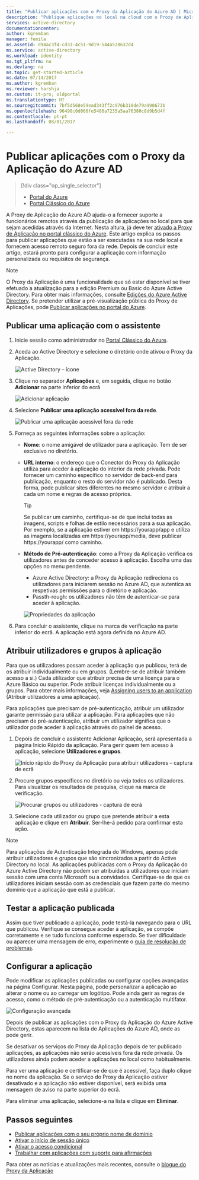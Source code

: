 ```yaml
---
title: "Publicar aplicações com o Proxy da Aplicação do Azure AD | Microsoft Docs"
description: "Publique aplicações no local na cloud com o Proxy de Aplicações do Azure AD no portal clássico."
services: active-directory
documentationcenter: 
author: kgremban
manager: femila
ms.assetid: d94ac3f4-cd33-4c51-9d19-544a528637d4
ms.service: active-directory
ms.workload: identity
ms.tgt_pltfrm: na
ms.devlang: na
ms.topic: get-started-article
ms.date: 07/14/2017
ms.author: kgremban
ms.reviewer: harshja
ms.custom: it-pro; oldportal
ms.translationtype: HT
ms.sourcegitcommit: 7bf5d568e59ead343ff2c976b310de79a998673b
ms.openlocfilehash: 96490c0d060fe5486a7235a5aa76380c8d9b5d4f
ms.contentlocale: pt-pt
ms.lasthandoff: 08/01/2017

---
```


# <a name="publish-applications-using-azure-ad-application-proxy"></a>Publicar aplicações com o Proxy da Aplicação do Azure AD

> [!div class="op_single_selector"]
> * [Portal do Azure](application-proxy-publish-azure-portal.md)
> * [Portal Clássico do Azure](active-directory-application-proxy-publish.md)

A Proxy de Aplicação do Azure AD ajuda-o a fornecer suporte a funcionários remotos através da publicação de aplicações no local para que sejam acedidas através da Internet. Nesta altura, já deve ter [ativado a Proxy de Aplicação no portal clássico do Azure](active-directory-application-proxy-enable.md). Este artigo explica os passos para publicar aplicações que estão a ser executadas na sua rede local e fornecem acesso remoto seguro fora da rede. Depois de concluir este artigo, estará pronto para configurar a aplicação com informação personalizada ou requisitos de segurança.

> [!NOTE]
> O Proxy da Aplicação é uma funcionalidade que só estar disponível se tiver efetuado a atualização para a edição Premium ou Basic do Azure Active Directory. Para obter mais informações, consulte [Edições do Azure Active Directory](active-directory-editions.md). Se pretender utilizar a pré-visualização pública do Proxy de Aplicações, pode [Publicar aplicações no portal do Azure](application-proxy-publish-azure-portal.md).

## <a name="publish-an-app-using-the-wizard"></a>Publicar uma aplicação com o assistente
1. Inicie sessão como administrador no [Portal Clássico do Azure](https://manage.windowsazure.com/).
2. Aceda ao Active Directory e selecione o diretório onde ativou o Proxy da Aplicação.
   
    ![Active Directory – ícone](./media/active-directory-application-proxy-publish/ad_icon.png)
3. Clique no separador **Aplicações** e, em seguida, clique no botão **Adicionar** na parte inferior do ecrã
   
    ![Adicionar aplicação](./media/active-directory-application-proxy-publish/aad_appproxy_selectdirectory.png)
4. Selecione **Publicar uma aplicação acessível fora da rede**.
   
    ![Publicar uma aplicação acessível fora da rede](./media/active-directory-application-proxy-publish/aad_appproxy_addapp.png)
5. Forneça as seguintes informações sobre a aplicação:
   
   * **Nome**: o nome amigável de utilizador para a aplicação. Tem de ser exclusivo no diretório.
   * **URL interno**: o endereço que o Conector do Proxy da Aplicação utiliza para aceder à aplicação do interior da rede privada. Pode fornecer um caminho específico no servidor de back-end para publicação, enquanto o resto do servidor não é publicado. Desta forma, pode publicar sites diferentes no mesmo servidor e atribuir a cada um nome e regras de acesso próprios.
     
     > [!TIP]
     > Se publicar um caminho, certifique-se de que inclui todas as imagens, scripts e folhas de estilo necessários para a sua aplicação. Por exemplo, se a aplicação estiver em https://yourapp/app e utiliza as imagens localizadas em https://yourapp/media, deve publicar https://yourapp/ como caminho.
     > 
     > 
   * **Método de Pré-autenticação**: como a Proxy da Aplicação verifica os utilizadores antes de conceder acesso à aplicação. Escolha uma das opções no menu pendente.
     
     * Azure Active Directory: a Proxy da Aplicação redireciona os utilizadores para iniciarem sessão no Azure AD, que autentica as respetivas permissões para o diretório e aplicação.
     * Passth-rough: os utilizadores não têm de autenticar-se para aceder à aplicação.
     
     ![Propriedades da aplicação](./media/active-directory-application-proxy-publish/aad_appproxy_appproperties.png)  
6. Para concluir o assistente, clique na marca de verificação na parte inferior do ecrã. A aplicação está agora definida no Azure AD.

## <a name="assign-users-and-groups-to-the-application"></a>Atribuir utilizadores e grupos à aplicação
Para que os utilizadores possam aceder à aplicação que publicou, terá de os atribuir individualmente ou em grupos. (Lembre-se de atribuir também acesso a si.) Cada utilizador que atribuir precisa de uma licença para o Azure Básico ou superior. Pode atribuir licenças individualmente ou a grupos. Para obter mais informações, veja [Assigning users to an application](active-directory-applications-guiding-developers-assigning-users.md) (Atribuir utilizadores a uma aplicação). 

Para aplicações que precisam de pré-autenticação, atribuir um utilizador garante permissão para utilizar a aplicação. Para aplicações que não precisam de pré-autenticação, atribuir um utilizador significa que o utilizador pode aceder à aplicação através do painel de acesso.

1. Depois de concluir o assistente Adicionar Aplicação, será apresentada a página Início Rápido da aplicação. Para gerir quem tem acesso à aplicação, selecione **Utilizadores e grupos**.
   
    ![Início rápido do Proxy da Aplicação para atribuir utilizadores – captura de ecrã](./media/active-directory-application-proxy-publish/aad_appproxy_usersgroups.png)
2. Procure grupos específicos no diretório ou veja todos os utilizadores. Para visualizar os resultados de pesquisa, clique na marca de verificação.
   
      ![Procurar grupos ou utilizadores - captura de ecrã](./media/active-directory-application-proxy-publish/aad_appproxy_search.png)
3. Selecione cada utilizador ou grupo que pretende atribuir a esta aplicação e clique em **Atribuir**. Ser-lhe-á pedido para confirmar esta ação.

> [!NOTE]
> Para aplicações de Autenticação Integrada do Windows, apenas pode atribuir utilizadores e grupos que são sincronizados a partir do Active Directory no local. As aplicações publicadas com o Proxy da Aplicação do Azure Active Directory não podem ser atribuídas a utilizadores que iniciam sessão com uma conta Microsoft ou a convidados. Certifique-se de que os utilizadores iniciam sessão com as credenciais que fazem parte do mesmo domínio que a aplicação que está a publicar.
> 
> 

## <a name="test-your-published-application"></a>Testar a aplicação publicada
Assim que tiver publicado a aplicação, pode testá-la navegando para o URL que publicou. Verifique se consegue aceder à aplicação, se compõe corretamente e se tudo funciona conforme esperado. Se tiver dificuldade ou aparecer uma mensagem de erro, experimente o [guia de resolução de problemas](active-directory-application-proxy-troubleshoot.md).

## <a name="configure-your-application"></a>Configurar a aplicação
Pode modificar as aplicações publicadas ou configurar opções avançadas na página Configurar. Nesta página, pode personalizar a aplicação ao alterar o nome ou ao carregar um logótipo. Pode ainda gerir as regras de acesso, como o método de pré-autenticação ou a autenticação multifator.

![Configuração avançada](./media/active-directory-application-proxy-publish/aad_appproxy_configure.png)

Depois de publicar as aplicações com o Proxy da Aplicação do Azure Active Directory, estas aparecem na lista de Aplicações do Azure AD, onde as pode gerir.

Se desativar os serviços do Proxy da Aplicação depois de ter publicado aplicações, as aplicações não serão acessíveis fora da rede privada. Os utilizadores ainda podem aceder a aplicações no local como habitualmente.

Para ver uma aplicação e certificar-se de que é acessível, faça duplo clique no nome da aplicação. Se o serviço do Proxy da Aplicação estiver desativado e a aplicação não estiver disponível, será exibida uma mensagem de aviso na parte superior do ecrã.

Para eliminar uma aplicação, selecione-a na lista e clique em **Eliminar**.

## <a name="next-steps"></a>Passos seguintes
* [Publicar aplicações com o seu próprio nome de domínio](active-directory-application-proxy-custom-domains.md)
* [Ativar o início de sessão único](active-directory-application-proxy-sso-using-kcd.md)
* [Ativar o acesso condicional](active-directory-application-proxy-conditional-access.md)
* [Trabalhar com aplicações com suporte para afirmações](active-directory-application-proxy-claims-aware-apps.md)

Para obter as notícias e atualizações mais recentes, consulte o [blogue do Proxy da Aplicação](http://blogs.technet.com/b/applicationproxyblog/)


